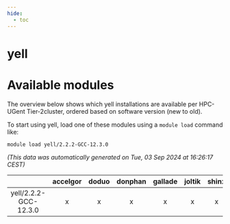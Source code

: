 ```yaml
---
hide:
  - toc
---
```


yell
====

# Available modules


The overview below shows which yell installations are available per HPC-UGent Tier-2cluster, ordered based on software version (new to old).

To start using yell, load one of these modules using a `module load` command like:

```shell
module load yell/2.2.2-GCC-12.3.0
```

*(This data was automatically generated on Tue, 03 Sep 2024 at 16:26:17 CEST)*  

| |accelgor|doduo|donphan|gallade|joltik|shinx|skitty|
| :---: | :---: | :---: | :---: | :---: | :---: | :---: | :---: |
|yell/2.2.2-GCC-12.3.0|x|x|x|x|x|x|x|
